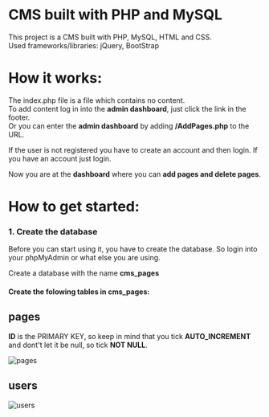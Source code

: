 # CMS built with PHP and MySQL

This project is a CMS built with PHP, MySQL, HTML and CSS.<br>
Used frameworks/libraries: jQuery, BootStrap

# How it works:
The index.php file is a file which contains no content.<br>
To add content log in into the **admin dashboard**, just click the link in the footer.<br>
Or you can enter the **admin dashboard** by adding **/AddPages.php** to the URL.<br>

If the user is not registered you have to create an account and then login. If you have an account just login.<br>

Now you are at the **dashboard** where you can **add pages and delete pages**.<br>


# How to get started:

### 1. Create the database
Before you can start using it, you have to create the database.
So login into your phpMyAdmin or what else you are using.

Create a database with the name **cms_pages**

#### Create the folowing tables in **cms_pages**:

## pages
**ID** is the PRIMARY KEY, so keep in mind that you tick **AUTO_INCREMENT** and dont't let it be null, so tick **NOT NULL**. 

![pages](https://cloud.githubusercontent.com/assets/23216069/25011894/2816ea54-206f-11e7-8d46-8092789ecd3f.PNG)


## users
![users](https://cloud.githubusercontent.com/assets/23216069/25011893/28164428-206f-11e7-9ffb-3797c0af562b.PNG)
